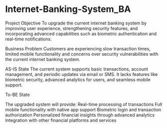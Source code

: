 # Internet-Banking-System_BA

Project Objective
To upgrade the current internet banking system by improving user experience, strengthening security features, and incorporating advanced capabilities such as biometric authentication and real-time notifications.

Business Problem
Customers are experiencing slow transaction times, limited mobile functionality and concerns over security vulnerabilities with the current internet banking system.

AS-IS State
The current system supports basic transactions, account management, and periodic updates via email or SMS. It lacks features like biometric security, advanced analytics for users, and seamless mobile support.

To-BE State

The upgraded system will provide:
Real-time processing of transactions
Full mobile functionality with native app support
Biometric login and transaction authorization
Personalized financial insights through advanced analytics
Integration with other financial platforms and services

